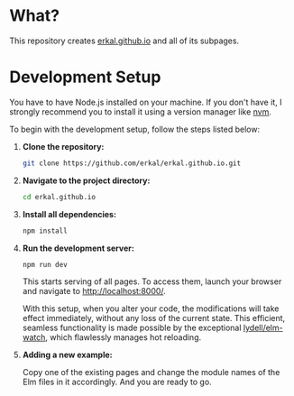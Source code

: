 # What?

This repository creates [erkal.github.io](https://erkal.github.io/index.html) and all of its subpages.

# Development Setup

You have to have Node.js installed on your machine.
If you don't have it, I strongly recommend you to install it using a version manager like [nvm](https://github.com/nvm-sh/nvm).

To begin with the development setup, follow the steps listed below:

1. **Clone the repository:**

   ```bash
   git clone https://github.com/erkal/erkal.github.io.git
   ```

2. **Navigate to the project directory:**

   ```bash
   cd erkal.github.io
   ```

3. **Install all dependencies:**

   ```bash
   npm install
   ```

4. **Run the development server:**

   ```bash
   npm run dev
   ```

   This starts serving of all pages. To access them, launch your browser and navigate to [http://localhost:8000/](http://localhost:8000/).

   With this setup, when you alter your code, the modifications will take effect immediately, without any loss of the current state. This efficient, seamless functionality is made possible by the exceptional [lydell/elm-watch](https://github.com/lydell/elm-watch), which flawlessly manages hot reloading.

5. **Adding a new example:**

   Copy one of the existing pages and change the module names of the Elm files in it accordingly. And you are ready to go.
